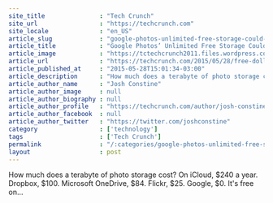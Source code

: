 ```yaml
---
site_title               : "Tech Crunch"
site_url                 : "https://techcrunch.com"
site_locale              : "en_US"
article_slug             : "google-photos-unlimited-free-storage-could-clobber-apples-expensive-icloud"
article_title            : "Google Photos’ Unlimited Free Storage Could Clobber Apple’s Expensive iCloud"
article_image            : "https://tctechcrunch2011.files.wordpress.com/2015/05/photos-comparison4.jpg?w=764&h=400&crop=1"
article_url              : "https://techcrunch.com/2015/05/28/free-dollars-and-fifty-free-cents/"
article_published_at     : "2015-05-28T15:01:34-03:00"
article_description      : "How much does a terabyte of photo storage cost? On iCloud, $240 a year. Dropbox, $100. Microsoft OneDrive, $84. Flickr, $25. Google, $0. It's free on..."
article_author_name      : "Josh Constine"
article_author_image     : null
article_author_biography : null
article_author_profile   : "https://techcrunch.com/author/josh-constine/"
article_author_facebook  : null
article_author_twitter   : "https://twitter.com/joshconstine"
category                 : ['technology']
tags                     : ['Tech Crunch']
permalink                : "/:categories/google-photos-unlimited-free-storage-could-clobber-apples-expensive-icloud/"
layout                   : post
---
```


How much does a terabyte of photo storage cost? On iCloud, $240 a year. Dropbox, $100. Microsoft OneDrive, $84. Flickr, $25. Google, $0. It's free on...

